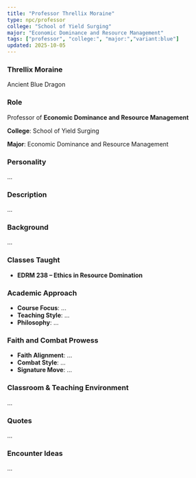 ```yaml
---
title: "Professor Threllix Moraine"
type: npc/professor
college: "School of Yield Surging"
major: "Economic Dominance and Resource Management"
tags: ["professor", "college:", "major:","variant:blue"]
updated: 2025-10-05
---
```

### Threllix Moraine

Ancient Blue Dragon

### Role

Professor of **Economic Dominance and Resource Management**

**College**: School of Yield Surging

**Major**: Economic Dominance and Resource Management

### Personality

...

### Description

...

### Background

...

### Classes Taught

- **EDRM 238 – Ethics in Resource Domination**



### Academic Approach

- **Course Focus**: ...
- **Teaching Style**: ...
- **Philosophy**: ...

### Faith and Combat Prowess

- **Faith Alignment**: ...
- **Combat Style**: ...
- **Signature Move**: ...

### Classroom & Teaching Environment

...

### Quotes

...

### Encounter Ideas

...
